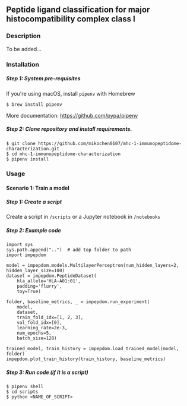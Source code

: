 ## Peptide ligand classification for major histocompatibility complex class I
### Description
To be added...

### Installation
##### Step 1: System pre-requisites
If you're using macOS, install `pipenv` with Homebrew
```
$ brew install pipenv
```
More documentation: https://github.com/pypa/pipenv

##### Step 2: Clone repository and install requirements.
```
$ git clone https://github.com/mikochen0107/mhc-1-immunopeptidome-characterization.git
$ cd mhc-1-immunopeptidome-characterization
$ pipenv install
```

### Usage
#### Scenario 1: Train a model
##### Step 1: Create a script
Create a script in `/scripts` or a Jupyter notebook in `/notebooks`

##### Step 2: Example code
```
import sys
sys.path.append("..")  # add top folder to path
import impepdom

model = impepdom.models.MultilayerPerceptron(num_hidden_layers=2, hidden_layer_size=100)
dataset = impepdom.PeptideDataset(
    hla_allele='HLA-A01:01',
    padding='flurry',
    toy=True)

folder, baseline_metrics, _ = impepdom.run_experiment(
    model,
    dataset,
    train_fold_idx=[1, 2, 3],
    val_fold_idx=[0],
    learning_rate=2e-3,
    num_epochs=5,
    batch_size=128)

trained_model, train_history = impepdom.load_trained_model(model, folder)
impepdom.plot_train_history(train_history, baseline_metrics)
```

##### Step 3: Run code (if it is a script)
```
$ pipenv shell
$ cd scripts
$ python <NAME_OF_SCRIPT>
```